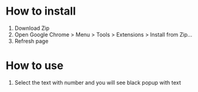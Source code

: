 # How to install

1. Download Zip
2. Open Google Chrome > Menu > Tools > Extensions > Install from Zip...
3. Refresh page

# How to use

1. Select the text with number and you will see black popup with text
